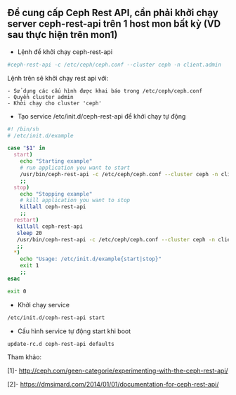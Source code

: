 
## Để cung cấp Ceph Rest API, cần phải khởi chạy server ceph-rest-api trên 1 host mon bất kỳ (VD sau thực hiện trên mon1)

- Lệnh để khởi chạy ceph-rest-api
```sh
#ceph-rest-api -c /etc/ceph/ceph.conf --cluster ceph -n client.admin
```

Lệnh trên sẽ khởi chạy rest api với:

	- Sử dụng các cấu hình được khai báo trong /etc/ceph/ceph.conf
	- Quyền cluster admin
	- Khởi chạy cho cluster 'ceph'

- Tạo service /etc/init.d/ceph-rest-api để khởi chạy tự động

```sh
#! /bin/sh
# /etc/init.d/example

case "$1" in
  start)
    echo "Starting example"
    # run application you want to start
    /usr/bin/ceph-rest-api -c /etc/ceph/ceph.conf --cluster ceph -n client.admin &
    ;;
  stop)
    echo "Stopping example"
    # kill application you want to stop
    killall ceph-rest-api
    ;;
  restart)
   killall ceph-rest-api
   sleep 20
   /usr/bin/ceph-rest-api -c /etc/ceph/ceph.conf --cluster ceph -n client.admin
   ;;
  *)
    echo "Usage: /etc/init.d/example{start|stop}"
    exit 1
    ;;
esac

exit 0
```

- Khởi chạy service
```sh
/etc/init.d/ceph-rest-api start
```

- Cấu hình service tự động start khi boot
```sh
update-rc.d ceph-rest-api defaults
```

Tham khảo:

[1]- http://ceph.com/geen-categorie/experimenting-with-the-ceph-rest-api/

[2]- https://dmsimard.com/2014/01/01/documentation-for-ceph-rest-api/